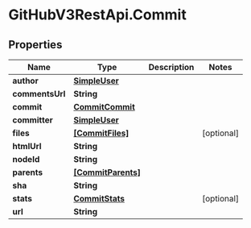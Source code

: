 # GitHubV3RestApi.Commit

## Properties

Name | Type | Description | Notes
------------ | ------------- | ------------- | -------------
**author** | [**SimpleUser**](SimpleUser.md) |  | 
**commentsUrl** | **String** |  | 
**commit** | [**CommitCommit**](CommitCommit.md) |  | 
**committer** | [**SimpleUser**](SimpleUser.md) |  | 
**files** | [**[CommitFiles]**](CommitFiles.md) |  | [optional] 
**htmlUrl** | **String** |  | 
**nodeId** | **String** |  | 
**parents** | [**[CommitParents]**](CommitParents.md) |  | 
**sha** | **String** |  | 
**stats** | [**CommitStats**](CommitStats.md) |  | [optional] 
**url** | **String** |  | 


